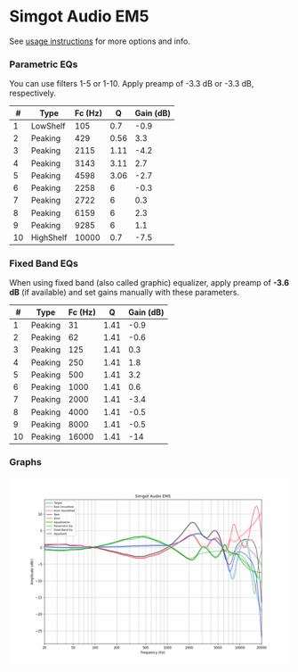 # Simgot Audio EM5
See [usage instructions](https://github.com/jaakkopasanen/AutoEq#usage) for more options and info.

### Parametric EQs
You can use filters 1-5 or 1-10. Apply preamp of -3.3 dB or -3.3 dB, respectively.

|   # | Type      |   Fc (Hz) |    Q |   Gain (dB) |
|-----|-----------|-----------|------|-------------|
|   1 | LowShelf  |       105 | 0.7  |        -0.9 |
|   2 | Peaking   |       429 | 0.56 |         3.3 |
|   3 | Peaking   |      2115 | 1.11 |        -4.2 |
|   4 | Peaking   |      3143 | 3.11 |         2.7 |
|   5 | Peaking   |      4598 | 3.06 |        -2.7 |
|   6 | Peaking   |      2258 | 6    |        -0.3 |
|   7 | Peaking   |      2722 | 6    |         0.3 |
|   8 | Peaking   |      6159 | 6    |         2.3 |
|   9 | Peaking   |      9285 | 6    |         1.1 |
|  10 | HighShelf |     10000 | 0.7  |        -7.5 |

### Fixed Band EQs
When using fixed band (also called graphic) equalizer, apply preamp of **-3.6 dB** (if available) and set gains manually with these parameters.

|   # | Type    |   Fc (Hz) |    Q |   Gain (dB) |
|-----|---------|-----------|------|-------------|
|   1 | Peaking |        31 | 1.41 |        -0.9 |
|   2 | Peaking |        62 | 1.41 |        -0.6 |
|   3 | Peaking |       125 | 1.41 |         0.3 |
|   4 | Peaking |       250 | 1.41 |         1.8 |
|   5 | Peaking |       500 | 1.41 |         3.2 |
|   6 | Peaking |      1000 | 1.41 |         0.6 |
|   7 | Peaking |      2000 | 1.41 |        -3.4 |
|   8 | Peaking |      4000 | 1.41 |        -0.5 |
|   9 | Peaking |      8000 | 1.41 |        -0.5 |
|  10 | Peaking |     16000 | 1.41 |       -14   |

### Graphs
![](./Simgot%20Audio%20EM5.png)
